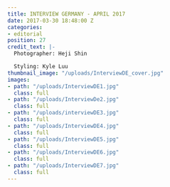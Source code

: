 ```yaml
---
title: INTERVIEW GERMANY - APRIL 2017
date: 2017-03-30 18:48:00 Z
categories:
- editorial
position: 27
credit_text: |-
  Photographer: Heji Shin

  Styling: Kyle Luu
thumbnail_image: "/uploads/InterviewDE_cover.jpg"
images:
- path: "/uploads/InterviewDE1.jpg"
  class: full
- path: "/uploads/InterviewDe2.jpg"
  class: full
- path: "/uploads/interviewDE3.jpg"
  class: full
- path: "/uploads/InterviewDE4.jpg"
  class: full
- path: "/uploads/InterviewDE5.jpg"
  class: full
- path: "/uploads/InterviewDE6.jpg"
  class: full
- path: "/uploads/InterviewDE7.jpg"
  class: full
---
```


